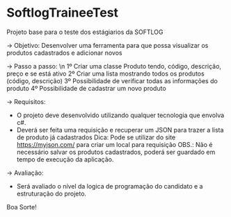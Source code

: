 # SoftlogTraineeTest
Projeto base para o teste dos estágiarios da SOFTLOG

-> Objetivo:
Desenvolver uma ferramenta para que possa visualizar os produtos cadastrados e adicionar novos

-> Passo a passo:
\n 1º Criar uma classe Produto tendo, código, descrição, preço e se está ativo
2º Criar uma lista mostrando todos os produtos (código, descrição)
3º Possibilidade de verificar todas as informações do produto
4º Possibilidade de cadastrar um novo produto

-> Requisitos:
- O projeto deve desenvolvido utilizando qualquer tecnologia que envolva c#.
- Deverá ser feita uma requisição e recuperar um JSON para trazer a lista de produto já cadastrados
Dica: Pode se utilizar do site https://myjson.com/ para criar um local para requisição
OBS.: Não é necessário salvar os produtos cadastrados, poderá ser guardado em tempo de execução da aplicação.

-> Avaliação:
- Será avaliado o nível da logica de programação do candidato e a estruturação do projeto.


Boa Sorte!
